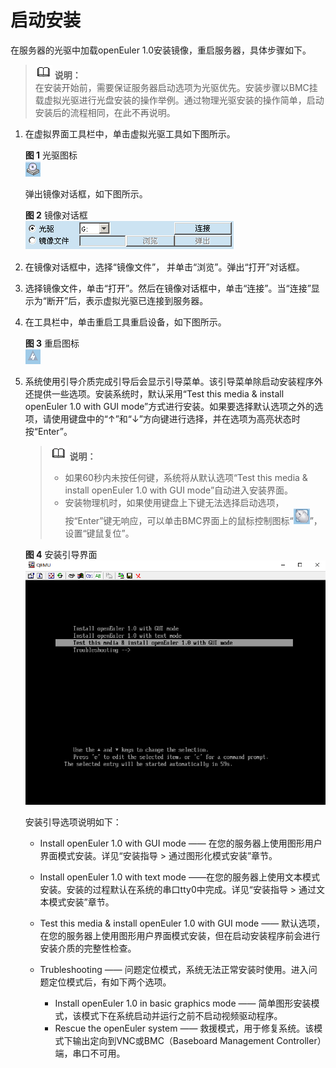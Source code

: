 # 启动安装<a name="ZH-CN_TOPIC_0220373207"></a>

在服务器的光驱中加载openEuler 1.0安装镜像，重启服务器，具体步骤如下。

>![](public_sys-resources/icon-note.gif) **说明：**   
>在安装开始前，需要保证服务器启动选项为光驱优先。安装步骤以BMC挂载虚拟光驱进行光盘安装的操作举例。通过物理光驱安装的操作简单，启动安装后的流程相同，在此不再说明。  

1.  在虚拟界面工具栏中，单击虚拟光驱工具如下图所示。

    **图 1**  光驱图标<a name="zh-cn_topic_0151920806_f6ff7658b349942ea87f4521c0256c32e"></a>  
    ![](figures/光驱图标.png "光驱图标")

    弹出镜像对话框，如下图所示。

    **图 2**  镜像对话框<a name="zh-cn_topic_0151920806_fb74fb37f86cd423aacf34bddedd6841a"></a>  
    ![](figures/镜像对话框.png "镜像对话框")

2.  在镜像对话框中，选择“镜像文件”， 并单击“浏览”。弹出“打开”对话框。
3.  选择镜像文件，单击“打开”。然后在镜像对话框中，单击“连接”。当“连接”显示为“断开”后，表示虚拟光驱已连接到服务器。
4.  在工具栏中，单击重启工具重启设备，如下图所示。

    **图 3**  重启图标<a name="zh-cn_topic_0151920806_f0d1f4f5f96de47b48c64b3535b2b60d1"></a>  
    ![](figures/重启图标.png "重启图标")

5.  系统使用引导介质完成引导后会显示引导菜单。该引导菜单除启动安装程序外还提供一些选项。安装系统时，默认采用“Test this media & install openEuler 1.0 with GUI mode”方式进行安装。如果要选择默认选项之外的选项，请使用键盘中的“↑”和“↓”方向键进行选择，并在选项为高亮状态时按“Enter”。

    >![](public_sys-resources/icon-note.gif) **说明：**   
    >-   如果60秒内未按任何键，系统将从默认选项“Test this media & install openEuler 1.0 with GUI mode”自动进入安装界面。  
    >-   安装物理机时，如果使用键盘上下键无法选择启动选项，按“Enter”键无响应，可以单击BMC界面上的鼠标控制图标“![](figures/zh-cn_image_0220373199.png)”，设置“键鼠复位”。  

    **图 4**  安装引导界面<a name="fig1601161484619"></a>  
    ![](figures/安装引导界面.png "安装引导界面")

    安装引导选项说明如下：

    -   Install openEuler 1.0 with GUI mode —— 在您的服务器上使用图形用户界面模式安装。详见“安装指导 \> 通过图形化模式安装”章节。
    -   Install openEuler 1.0 with text mode ——在您的服务器上使用文本模式安装。安装的过程默认在系统的串口tty0中完成。详见“安装指导 \> 通过文本模式安装”章节。

    -   Test this media & install openEuler 1.0  with GUI mode ——  默认选项，在您的服务器上使用图形用户界面模式安装，但在启动安装程序前会进行安装介质的完整性检查。

    -   Trubleshooting —— 问题定位模式，系统无法正常安装时使用。进入问题定位模式后，有如下两个选项。
        -   Install openEuler 1.0 in basic graphics mode —— 简单图形安装模式，该模式下在系统启动并运行之前不启动视频驱动程序。
        -   Rescue the openEuler system —— 救援模式，用于修复系统。该模式下输出定向到VNC或BMC（Baseboard Management Controller）端，串口不可用。



